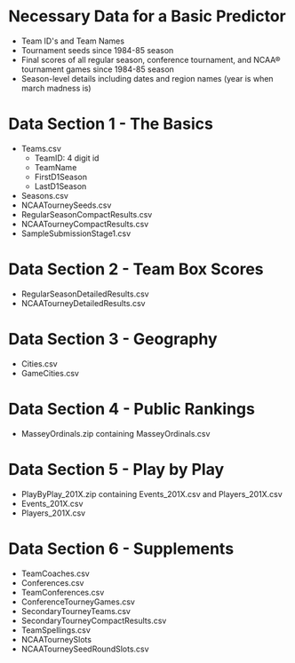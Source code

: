 # Necessary Data for a Basic Predictor
* Team ID's and Team Names
* Tournament seeds since 1984-85 season
* Final scores of all regular season, conference tournament, and NCAA® tournament games since 1984-85 season
* Season-level details including dates and region names (year is when march madness is)

# Data Section 1 - The Basics
* Teams.csv
  * TeamID: 4 digit id
  * TeamName
  * FirstD1Season
  * LastD1Season
* Seasons.csv
* NCAATourneySeeds.csv
* RegularSeasonCompactResults.csv
* NCAATourneyCompactResults.csv
* SampleSubmissionStage1.csv


# Data Section 2 - Team Box Scores
* RegularSeasonDetailedResults.csv
* NCAATourneyDetailedResults.csv

# Data Section 3 - Geography
* Cities.csv
* GameCities.csv


# Data Section 4 - Public Rankings
* MasseyOrdinals.zip containing MasseyOrdinals.csv

# Data Section 5 - Play by Play
* PlayByPlay_201X.zip containing Events_201X.csv and Players_201X.csv
* Events_201X.csv
* Players_201X.csv

# Data Section 6 - Supplements
* TeamCoaches.csv
* Conferences.csv
* TeamConferences.csv
* ConferenceTourneyGames.csv
* SecondaryTourneyTeams.csv
* SecondaryTourneyCompactResults.csv
* TeamSpellings.csv
* NCAATourneySlots
* NCAATourneySeedRoundSlots.csv
